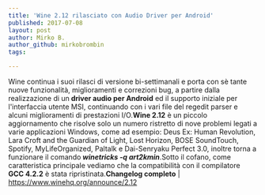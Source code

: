 ```yaml
---
title: 'Wine 2.12 rilasciato con Audio Driver per Android'
published: 2017-07-08
layout: post
author: Mirko B.
author_github: mirkobrombin
tags:

---
```

Wine continua i suoi rilasci di versione bi-settimanali e porta con sè tante nuove funzionalità, miglioramenti e correzioni bug, a partire dalla realizzazione di un<strong> driver audio per Android</strong> ed il supporto iniziale per l'interfaccia utente MSI, continuando con i vari file del regedit parser e alcuni miglioramenti di prestazioni I/O.<strong>Wine 2.12</strong> è un piccolo aggiornamento che risolve solo un numero ristretto di nove problemi legati a varie applicazioni Windows, come ad esempio: Deus Ex: Human Revolution, Lara Croft and the Guardian of Light, Lost Horizon, BOSE SoundTouch, Spotify, MyLifeOrganized, Paltalk e Dai-Senryaku Perfect 3.0, inoltre torna a funzionare il comando<em><strong> winetricks -q art2kmin</strong></em>.Sotto il cofano, come caratteristica principale vediamo che la compatibilità con il compilatore <strong>GCC 4.2.2</strong> è stata ripristinata.<strong>Changelog completo</strong> |<a href="https://www.winehq.org/announce/2.12"> https://www.winehq.org/announce/2.12</a>
